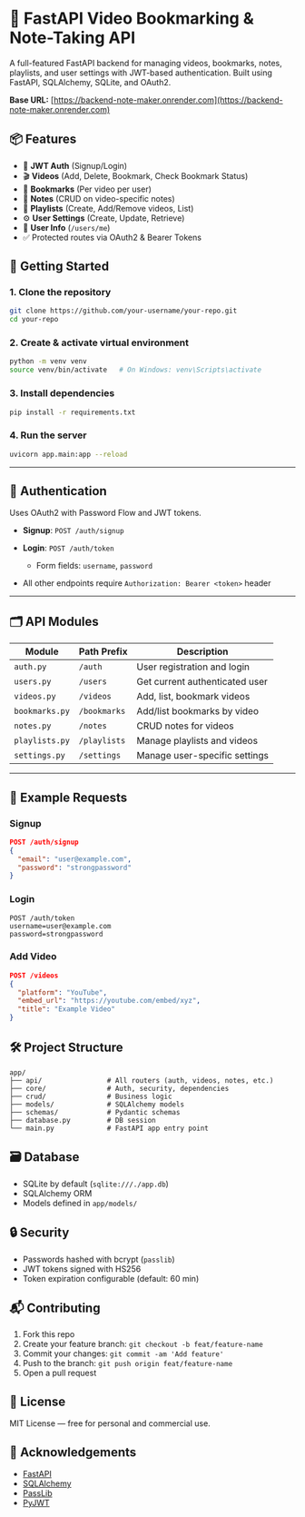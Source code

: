 # 🎥 FastAPI Video Bookmarking & Note-Taking API

A full-featured FastAPI backend for managing videos, bookmarks, notes, playlists, and user settings with JWT-based authentication. Built using FastAPI, SQLAlchemy, SQLite, and OAuth2.

**Base URL:** [https://backend-note-maker.onrender.com](https://backend-note-maker.onrender.com)

## 📦 Features

- 🔐 **JWT Auth** (Signup/Login)
- 🎬 **Videos** (Add, Delete, Bookmark, Check Bookmark Status)
- 📌 **Bookmarks** (Per video per user)
- 📝 **Notes** (CRUD on video-specific notes)
- 🎵 **Playlists** (Create, Add/Remove videos, List)
- ⚙️ **User Settings** (Create, Update, Retrieve)
- 👤 **User Info** (`/users/me`)
- ✅ Protected routes via OAuth2 & Bearer Tokens


## 🚀 Getting Started

### 1. Clone the repository

```bash
git clone https://github.com/your-username/your-repo.git
cd your-repo
````

### 2. Create & activate virtual environment

```bash
python -m venv venv
source venv/bin/activate   # On Windows: venv\Scripts\activate
```

### 3. Install dependencies

```bash
pip install -r requirements.txt
```

### 4. Run the server

```bash
uvicorn app.main:app --reload
```

---

## 🔐 Authentication

Uses OAuth2 with Password Flow and JWT tokens.

* **Signup**: `POST /auth/signup`
* **Login**: `POST /auth/token`

  * Form fields: `username`, `password`
* All other endpoints require `Authorization: Bearer <token>` header

---

## 🗂️ API Modules

| Module         | Path Prefix  | Description                    |
| -------------- | ------------ | ------------------------------ |
| `auth.py`      | `/auth`      | User registration and login    |
| `users.py`     | `/users`     | Get current authenticated user |
| `videos.py`    | `/videos`    | Add, list, bookmark videos     |
| `bookmarks.py` | `/bookmarks` | Add/list bookmarks by video    |
| `notes.py`     | `/notes`     | CRUD notes for videos          |
| `playlists.py` | `/playlists` | Manage playlists and videos    |
| `settings.py`  | `/settings`  | Manage user-specific settings  |

---

## 📄 Example Requests

### Signup

```json
POST /auth/signup
{
  "email": "user@example.com",
  "password": "strongpassword"
}
```

### Login

```x-www-form-urlencoded
POST /auth/token
username=user@example.com
password=strongpassword
```

### Add Video

```json
POST /videos
{
  "platform": "YouTube",
  "embed_url": "https://youtube.com/embed/xyz",
  "title": "Example Video"
}
```

## 🛠️ Project Structure

```
app/
├── api/                # All routers (auth, videos, notes, etc.)
├── core/               # Auth, security, dependencies
├── crud/               # Business logic
├── models/             # SQLAlchemy models
├── schemas/            # Pydantic schemas
├── database.py         # DB session
└── main.py             # FastAPI app entry point
```

## 🗃️ Database

* SQLite by default (`sqlite:///./app.db`)
* SQLAlchemy ORM
* Models defined in `app/models/`


## 🔒 Security

* Passwords hashed with bcrypt (`passlib`)
* JWT tokens signed with HS256
* Token expiration configurable (default: 60 min)


## 📬 Contributing

1. Fork this repo
2. Create your feature branch: `git checkout -b feat/feature-name`
3. Commit your changes: `git commit -am 'Add feature'`
4. Push to the branch: `git push origin feat/feature-name`
5. Open a pull request


## 📃 License

MIT License — free for personal and commercial use.


## 🤝 Acknowledgements

* [FastAPI](https://fastapi.tiangolo.com/)
* [SQLAlchemy](https://www.sqlalchemy.org/)
* [PassLib](https://passlib.readthedocs.io/)
* [PyJWT](https://pyjwt.readthedocs.io/)
